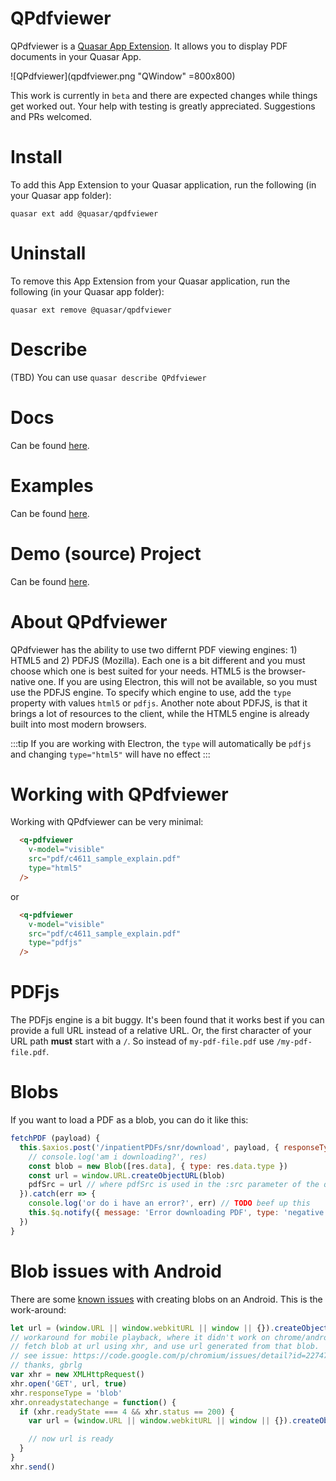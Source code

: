 QPdfviewer
===

QPdfviewer is a [Quasar App Extension](https://quasar.dev/app-extensions/introduction). It allows you to display PDF documents in your Quasar App.

![QPdfviewer](qpdfviewer.png "QWindow" =800x800)

This work is currently in `beta` and there are expected changes while things get worked out. Your help with testing is greatly appreciated. Suggestions and PRs welcomed.

# Install
To add this App Extension to your Quasar application, run the following (in your Quasar app folder):
```
quasar ext add @quasar/qpdfviewer
```

# Uninstall
To remove this App Extension from your Quasar application, run the following (in your Quasar app folder):
```
quasar ext remove @quasar/qpdfviewer
```

# Describe
(TBD) You can use `quasar describe QPdfviewer`

# Docs
Can be found [here](https://quasarframework.github.io/app-extension-qpdfviewer).

# Examples
Can be found [here](https://quasarframework.github.io/app-extension-qpdfviewer/examples).

# Demo (source) Project
Can be found [here](https://github.com/quasarframework/app-extension-qpdfviewer/tree/master/demo).

# About QPdfviewer
QPdfviewer has the ability to use two differnt PDF viewing engines: 1) HTML5 and 2) PDFJS (Mozilla). Each one is a bit different and you must choose which one is best suited for your needs. HTML5 is the browser-native one. If you are using Electron, this will not be available, so you must use the PDFJS engine. To specify which engine to use, add the `type` property with values `html5` or `pdfjs`. Another note about PDFJS, is that it brings a lot of resources to the client, while the HTML5 engine is already built into most modern browsers.

:::tip
If you are working with Electron, the `type` will automatically be `pdfjs` and changing `type="html5"` will have no effect
:::

# Working with QPdfviewer
Working with QPdfviewer can be very minimal:
```html
  <q-pdfviewer
    v-model="visible"
    src="pdf/c4611_sample_explain.pdf"
    type="html5"
  />
```
or
```html
  <q-pdfviewer
    v-model="visible"
    src="pdf/c4611_sample_explain.pdf"
    type="pdfjs"
  />
```

# PDFjs
The PDFjs engine is a bit buggy. It's been found that it works best if you can provide a full URL instead of a relative URL. Or, the first character of your URL path **must** start with a `/`. So instead of `my-pdf-file.pdf` use `/my-pdf-file.pdf`.

# Blobs
If you want to load a PDF as a blob, you can do it like this:

```js
fetchPDF (payload) {
  this.$axios.post('/inpatientPDFs/snr/download', payload, { responseType: 'blob' }).then(res => {
    // console.log('am i downloading?', res)
    const blob = new Blob([res.data], { type: res.data.type })
    const url = window.URL.createObjectURL(blob)
    pdfSrc = url // where pdfSrc is used in the :src parameter of the qpdfviewer
  }).catch(err => {
    console.log('or do i have an error?', err) // TODO beef up this
    this.$q.notify({ message: 'Error downloading PDF', type: 'negative', textColor: 'white', color: 'negative', icon: 'error', closeBtn: 'close', position: 'top' })
  })
}
```

# Blob issues with Android
There are some [known issues](https://stackoverflow.com/questions/40750143/android-url-createobjecturl-does-not-work-properly-failed-to-load-because-no-s) with creating blobs on an Android. This is the work-around:

```js
let url = (window.URL || window.webkitURL || window || {}).createObjectURL(blob)
// workaround for mobile playback, where it didn't work on chrome/android.
// fetch blob at url using xhr, and use url generated from that blob.
// see issue: https://code.google.com/p/chromium/issues/detail?id=227476
// thanks, gbrlg
var xhr = new XMLHttpRequest()
xhr.open('GET', url, true)
xhr.responseType = 'blob'
xhr.onreadystatechange = function() {
  if (xhr.readyState === 4 && xhr.status == 200) {
    var url = (window.URL || window.webkitURL || window || {}).createObjectURL(xhr.response)

    // now url is ready
  }
}
xhr.send()
```